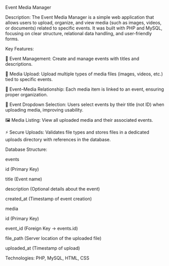 Event Media Manager

Description:
The Event Media Manager is a simple web application that allows users to upload, organize, and view media (such as images, videos, or documents) related to specific events. It was built with PHP and MySQL, focusing on clear structure, relational data handling, and user-friendly forms.

Key Features:

📂 Event Management: Create and manage events with titles and descriptions.

📸 Media Upload: Upload multiple types of media files (images, videos, etc.) tied to specific events.

🔗 Event–Media Relationship: Each media item is linked to an event, ensuring proper organization.

📑 Event Dropdown Selection: Users select events by their title (not ID) when uploading media, improving usability.

🖼️ Media Listing: View all uploaded media and their associated events.

⚡ Secure Uploads: Validates file types and stores files in a dedicated uploads directory with references in the database.

Database Structure:

events

id (Primary Key)

title (Event name)

description (Optional details about the event)

created_at (Timestamp of event creation)

media

id (Primary Key)

event_id (Foreign Key → events.id)

file_path (Server location of the uploaded file)

uploaded_at (Timestamp of upload)

Technologies: PHP, MySQL, HTML, CSS
